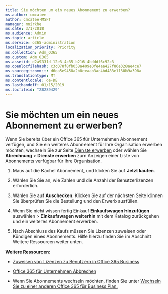 ```yaml
---
title: Sie möchten um ein neues Abonnement zu erwerben?
ms.author: cmcatee
author: cmcatee-MSFT
manager: mnirkhe
ms.date: 3/1/2018
ms.audience: Admin
ms.topic: article
ms.service: o365-administration
localization_priority: Priority
ms.collection: Adm_O365
ms.custom: Adm_O365
ms.assetid: d2a9331d-12e3-4c35-b216-4bdddf6c92c3
ms.openlocfilehash: c3c078f8fb058a409e0fe4aa427f86e328ae4ce7
ms.sourcegitcommit: d6ea5e9458a2b8ceaab3ac4bd483e1130b9a398a
ms.translationtype: MT
ms.contentlocale: de-DE
ms.lasthandoff: 01/15/2019
ms.locfileid: "28289429"
---
```

# <a name="looking-to-buy-a-new-subscription"></a>Sie möchten um ein neues Abonnement zu erwerben?

Wenn Sie bereits über ein Office 365 für Unternehmen Abonnement verfügen, und Sie ein weiteres Abonnement für Ihre Organisation erwerben möchten, wechseln Sie zur Seite [Dienste erwerben](https://go.microsoft.com/fwlink/p/?linkid=868433) oder wählen Sie **Abrechnung** \> **Dienste erwerben** zum Anzeigen einer Liste von Abonnements verfügbar für Ihre Organisation. 
  
1. Maus auf die Kachel Abonnement, und klicken Sie auf **Jetzt kaufen**.
    
2. Wählen Sie Sie an, wie Zahlen und die Anzahl der Benutzerlizenzen erforderlich.
    
3. Wählen Sie auf **Auschecken**. Klicken Sie auf der nächsten Seite können Sie überprüfen Sie die Bestellung und den Erwerb ausfüllen.
    
4. Wenn Sie nicht wissen fertig Einkauf **Einkaufswagen hinzufügen** auswählen \> **Einkaufswagen weiterhin** mit dem Katalog zurückgehen und ein weiteres Abonnement erwerben. 
    
5. Nach Abschluss des Kaufs müssen Sie Lizenzen zuweisen oder Kündigen eines Abonnements. Hilfe hierzu finden Sie im Abschnitt Weitere Ressourcen weiter unten.
    
 **Weitere Ressourcen:**
  
- [Zuweisen von Lizenzen zu Benutzern in Office 365 Business](https://support.office.com/article/997596b5-4173-4627-b915-36abac6786dc)
    
- [Office 365 für Unternehmen Abbrechen](https://support.office.com/article/b1bc0bef-4608-4601-813a-cdd9f746709a)
    
- Wenn Sie Abonnements wechseln möchten, finden Sie unter [Wechseln Sie zu einer anderen Office 365 für Business Plan.](https://support.office.com/article/73318661-8f33-478b-bcc7-fb8d69dbb22a)
    

